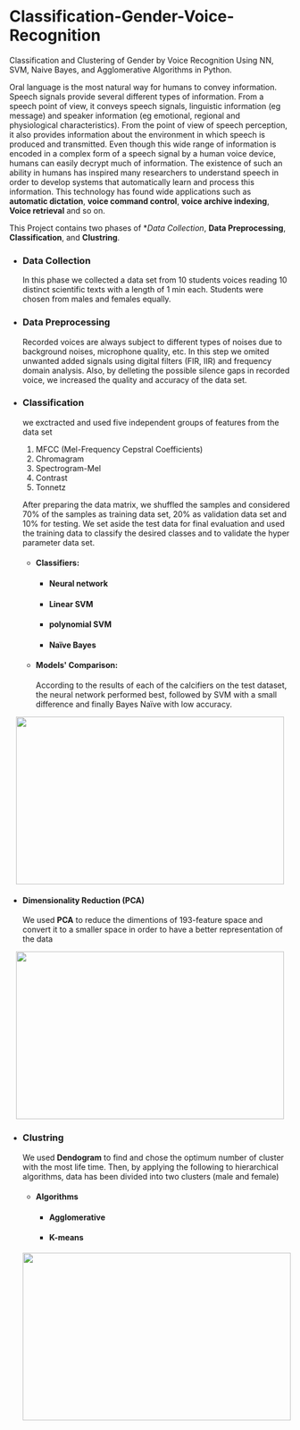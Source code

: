 # Classification-Gender-Voice-Recognition
Classification and Clustering of Gender by Voice Recognition Using NN, SVM, Naive Bayes, and Agglomerative Algorithms in Python.

Oral language is the most natural way for humans to convey information. Speech signals provide several different types of information. From a speech point of view, it conveys speech signals, linguistic information (eg message) and speaker information (eg emotional, regional and physiological characteristics). From the point of view of speech perception, it also provides information about the environment in which speech is produced and transmitted. Even though this wide range of information is encoded in a complex form of a speech signal by a human voice device, humans can easily decrypt much of information. The existence of such an ability in humans has inspired many researchers to understand speech in order to develop systems that automatically learn and process this information. This technology has found wide applications such as **automatic dictation**, **voice command control**, **voice archive indexing**, **Voice retrieval** and so on.

This Project contains two phases of **Data Collection*, **Data Preprocessing**, **Classification**, and **Clustring**.

* ### Data Collection
  In this phase we collected a data set from 10 students voices reading 10 distinct scientific texts with a length of 1 min each. Students were chosen from males and females equally.

* ### Data Preprocessing
  Recorded voices are always subject to different types of noises due to background noises, microphone quality, etc. In this step we omited unwanted added signals using digital filters (FIR, IIR) and frequency domain analysis. Also, by delleting the possible silence gaps in recorded voice, we increased the quality and accuracy of the data set.

* ### Classification
    
  we exctracted and used five independent groups of features from the data set
    1. MFCC (Mel-Frequency Cepstral Coefficients)
    2. Chromagram
    3. Spectrogram-Mel
    4. Contrast
    5. Tonnetz
    
  After preparing the data matrix, we shuffled the samples and considered 70% of the samples as training data set, 20% as validation data set and 10% for testing. We set aside the test data for final evaluation and used the training data to classify the desired classes and to validate the hyper parameter data set.
  * #### Classifiers:
    * #### Neural network
    * #### Linear SVM
    * #### polynomial SVM
    * #### Naïve Bayes

  * #### Models' Comparison:
    According to the results of each of the calcifiers on the test dataset, the neural network performed best, followed by SVM with a small difference and finally Bayes Naïve with low accuracy.
    
  
 <p align="center">
<img src="https://user-images.githubusercontent.com/40741680/125693034-1f944c49-d303-4e2a-b30d-c1b870c12af0.png" width="480" height="300" align="center">
   </p>
    
   * #### Dimensionality Reduction (PCA)
      We used **PCA** to reduce the dimentions of 193-feature space and convert it to a smaller space in order to have a better representation of the data
   
   <p align="center">
<img src="https://user-images.githubusercontent.com/40741680/125694563-0d2d3e6b-4857-43b2-9178-909a3a481e56.png" width="480" height="300" align="center">
   </p>


* ### Clustring
   We used **Dendogram** to find and chose the optimum number of cluster with the most life time. Then, by applying the following to hierarchical algorithms, data has been divided into two clusters (male and female)
   * #### Algorithms
      * #### Agglomerative
      * #### K-means
  <img src="https://user-images.githubusercontent.com/40741680/125693295-982e8ebc-613f-41f1-9edf-e6782c4e1fbc.png" width="480" height="300" align="center">




